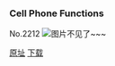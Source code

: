 ### Cell Phone Functions
No.2212
![图片不见了~~~](https://imgs.xkcd.com/comics/cell_phone_functions.png)

[原址](https://xkcd.com//2212) [下载](https://imgs.xkcd.com/comics/cell_phone_functions.png)

